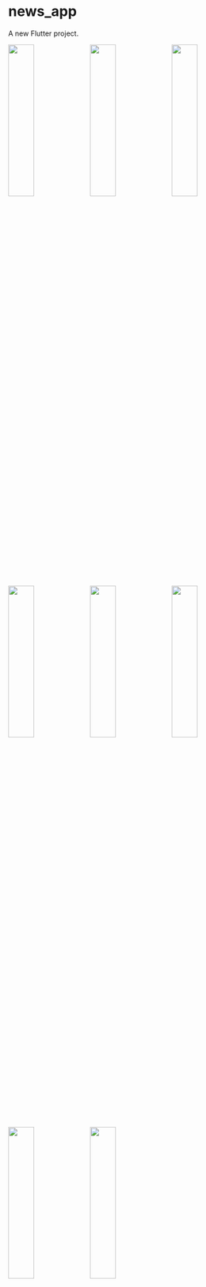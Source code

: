 # news_app

A new Flutter project.

<p>
  <img src="https://github.com/user-attachments/assets/8a96287d-06cd-4912-840a-2febbc3082dd" height=28% width=32%>
    <img src="https://github.com/user-attachments/assets/208c0499-f702-4716-9e0b-ddf9be3ca9c2" height=28% width=32%>
    <img src="https://github.com/user-attachments/assets/82150afe-6b10-49be-9d5f-bef6091ad9c9" height=28% width=32%>
    <img src="https://github.com/user-attachments/assets/24d65530-9e29-4c07-a684-da4cab6ae950" height=28% width=32%>
    <img src="https://github.com/user-attachments/assets/7a5c8805-3030-4fe3-8c7b-2364cb5bcf1c" height=28% width=32%>
    <img src="https://github.com/user-attachments/assets/ec6f6868-c828-48b9-bc65-ef7c022a81bb" height=28% width=32%>
    <img src="https://github.com/user-attachments/assets/6a04dffd-2f8a-4841-8e99-a7190f2e4f13" height=28% width=32%>
   <img src="https://github.com/user-attachments/assets/11ce7efa-53a7-4786-9c40-a04ce129244b" height=28% width=32%>
  </p>
